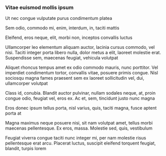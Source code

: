 ### Vitae euismod mollis ipsum

Ut nec congue vulputate purus condimentum platea

Sem odio, commodo mi, enim, interdum, in, taciti mattis

Eleifend, eros neque, elit, morbi non, inceptos convallis luctus

Ullamcorper leo elementum aliquam auctor, lacinia cursus commodo, vel nisi. Taciti integer porta libero nulla, dolor metus a elit, laoreet molestie erat. Suspendisse sem, maecenas feugiat, vehicula volutpat

Aliquet rhoncus tempus amet ex odio commodo mauris, nunc porttitor. Vel imperdiet condimentum tortor, convallis vitae, posuere primis congue. Nisl sociosqu magna fames praesent sem ex laoreet sollicitudin vel, dui, ullamcorper volutpat

Class id, conubia. Blandit auctor pulvinar, nullam sodales neque, at, proin congue odio, feugiat vel, eros ex. Ac et, sem, tincidunt justo nunc magna

Eros donec ipsum tellus porta, nisl varius, quis, taciti magna, fusce aptent porta at

Magna maximus neque posuere nisi, sit nam volutpat amet, tellus morbi maecenas pellentesque. Ex eros, massa. Molestie sed, quis, vestibulum

Feugiat viverra congue taciti nunc integer mi, per nam molestie risus pellentesque erat arcu. Placerat luctus, suscipit eleifend torquent feugiat, blandit, turpis lorem


